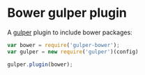 Bower gulper plugin
===================

A [gulper](https://github.com/PaulAvery/node-gulper) plugin to include bower packages:

``` js
var bower = require('gulper-bower');
var gulper = new require('gulper')(config)

gulper.plugin(bower);
```